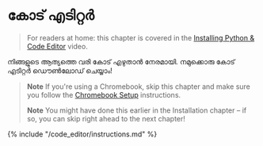 # കോട് എടിറ്റര്‍

> For readers at home: this chapter is covered in the [Installing Python & Code Editor](https://www.youtube.com/watch?v=pVTaqzKZCdA&t=4m43s) video.

നിങ്ങളുടെ ആത്യത്തെ വരി കോട് എഴുതാന്‍ നേരമായി. നമുക്കൊരു കോട് എടിറ്റര്‍ ഡൌണ്‍ലോഡ് ചെയ്യാം!

> **Note** If you're using a Chromebook, skip this chapter and make sure you follow the [Chromebook Setup](../chromebook_setup/README.md) instructions.
> 
> **Note** You might have done this earlier in the Installation chapter – if so, you can skip right ahead to the next chapter!

{% include "/code_editor/instructions.md" %}